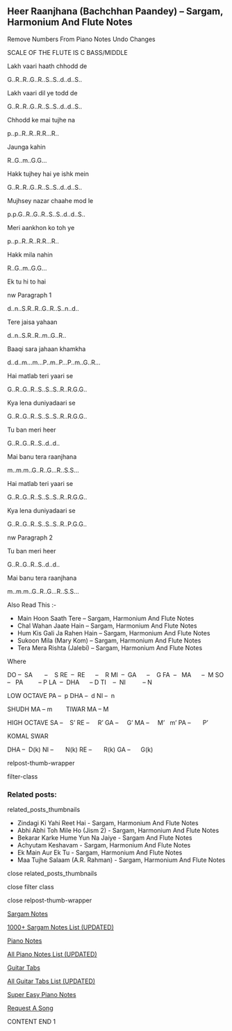 
## Heer Raanjhana (Bachchhan Paandey) – Sargam, Harmonium And Flute Notes

Remove Numbers From Piano Notes
Undo Changes

SCALE OF THE FLUTE IS C BASS/MIDDLE

Lakh vaari haath chhodd de

G..R..R..G..R..S..S..d..d..S..

Lakh vaari dil ye todd de

G..R..R..G..R..S..S..d..d..S..

Chhodd ke mai tujhe na

p..p..R..R..R.R…R..

Jaunga kahin

R..G..m..G.G…

Hakk tujhey hai ye ishk mein

G..R..R..G..R..S..S..d..d..S..

Mujhsey nazar chaahe mod le

p.p.G..R..G..R..S..S..d..d..S..

Meri aankhon ko toh ye

p..p..R..R..R.R…R..

Hakk mila nahin

R..G..m..G.G…

Ek tu hi to hai

nw Paragraph 1

d..n..S.R..R..G..R..S..n..d..

Tere jaisa yahaan

d..n..S.R..R..m..G..R..

Baaqi sara jahaan khamkha

d..d..m…m…P..m..P…P..m..G..R…

Hai matlab teri yaari se

G..R..G..R..S..S..S..R..R.G.G..

Kya lena duniyadaari se

G..R..G..R..S..S..S..R..R.G.G..

Tu ban meri heer

G..R..G..R..S..d..d..

Mai banu tera raanjhana

m..m.m..G..R..G…R..S.S…

Hai matlab teri yaari se

G..R..G..R..S..S..S..R..R.G.G..

Kya lena duniyadaari se

G..R..G..R..S..S..S..R..P.G.G..

nw Paragraph 2

Tu ban meri heer

G..R..G..R..S..d..d..

Mai banu tera raanjhana

m..m.m..G..R..G…R..S.S…

Also Read This :-

* Main Hoon Saath Tere – Sargam, Harmonium And Flute Notes
* Chal Wahan Jaate Hain – Sargam, Harmonium And Flute Notes
* Hum Kis Gali Ja Rahen Hain – Sargam, Harmonium And Flute Notes
* Sukoon Mila (Mary Kom) – Sargam, Harmonium And Flute Notes
* Tera Mera Rishta (Jalebi) – Sargam, Harmonium And Flute Notes

Where

DO –  SA       –    S
RE  –  RE      –    R
MI  –  GA      –    G
FA  –   MA      –  M
SO  –   PA         – P
LA  –  DHA      – D
TI    –  NI          – N

LOW OCTAVE
PA –  p
DHA –  d
NI –  n

SHUDH MA – m        TIWAR MA – M

HIGH OCTAVE
SA –    S’
RE –     R’
GA –     G’
MA –     M’   m’
PA –       P’

KOMAL SWAR

DHA –  D(k)
NI –       N(k)
RE –       R(k)
GA –      G(k)

relpost-thumb-wrapper

filter-class

### Related posts:

related_posts_thumbnails

* Zindagi Ki Yahi Reet Hai - Sargam, Harmonium And Flute Notes
* Abhi Abhi Toh Mile Ho (Jism 2) - Sargam, Harmonium And Flute Notes
* Bekarar Karke Hume Yun Na Jaiye - Sargam And Flute Notes
* Achyutam Keshavam - Sargam, Harmonium And Flute Notes
* Ek Main Aur Ek Tu - Sargam, Harmonium And Flute Notes
* Maa Tujhe Salaam (A.R. Rahman) - Sargam, Harmonium And Flute Notes

close related_posts_thumbnails

close filter class

close relpost-thumb-wrapper

[Sargam Notes](https://www.notationsworld.com/sargam-notes.html)

[1000+ Sargam Notes List (UPDATED)](https://www.notationsworld.com/all-songs-list-sargam-notes.html)

[Piano Notes](https://www.notationsworld.com/piano-notes.html)

[All Piano Notes List (UPDATED)](https://www.notationsworld.com/all-songs-list-piano-notes.html)

[Guitar Tabs](https://www.notationsworld.com/guitar-tabs.html)

[All Guitar Tabs List (UPDATED)](https://www.notationsworld.com/all-songs-list-guitar-tabs.html)

[Super Easy Piano Notes](https://studywall.in/)

[Request A Song](https://www.notationsworld.com/request-a-song.html)

CONTENT END 1

